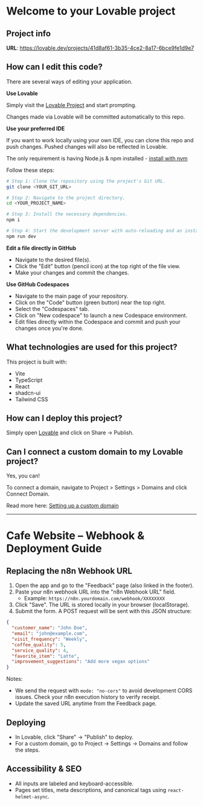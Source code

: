 # Welcome to your Lovable project

## Project info

**URL**: https://lovable.dev/projects/41d8af61-3b35-4ce2-8a17-6bce9fe1d9e7

## How can I edit this code?

There are several ways of editing your application.

**Use Lovable**

Simply visit the [Lovable Project](https://lovable.dev/projects/41d8af61-3b35-4ce2-8a17-6bce9fe1d9e7) and start prompting.

Changes made via Lovable will be committed automatically to this repo.

**Use your preferred IDE**

If you want to work locally using your own IDE, you can clone this repo and push changes. Pushed changes will also be reflected in Lovable.

The only requirement is having Node.js & npm installed - [install with nvm](https://github.com/nvm-sh/nvm#installing-and-updating)

Follow these steps:

```sh
# Step 1: Clone the repository using the project's Git URL.
git clone <YOUR_GIT_URL>

# Step 2: Navigate to the project directory.
cd <YOUR_PROJECT_NAME>

# Step 3: Install the necessary dependencies.
npm i

# Step 4: Start the development server with auto-reloading and an instant preview.
npm run dev
```

**Edit a file directly in GitHub**

- Navigate to the desired file(s).
- Click the "Edit" button (pencil icon) at the top right of the file view.
- Make your changes and commit the changes.

**Use GitHub Codespaces**

- Navigate to the main page of your repository.
- Click on the "Code" button (green button) near the top right.
- Select the "Codespaces" tab.
- Click on "New codespace" to launch a new Codespace environment.
- Edit files directly within the Codespace and commit and push your changes once you're done.

## What technologies are used for this project?

This project is built with:

- Vite
- TypeScript
- React
- shadcn-ui
- Tailwind CSS

## How can I deploy this project?

Simply open [Lovable](https://lovable.dev/projects/41d8af61-3b35-4ce2-8a17-6bce9fe1d9e7) and click on Share -> Publish.

## Can I connect a custom domain to my Lovable project?

Yes, you can!

To connect a domain, navigate to Project > Settings > Domains and click Connect Domain.

Read more here: [Setting up a custom domain](https://docs.lovable.dev/tips-tricks/custom-domain#step-by-step-guide)

---

# Cafe Website – Webhook & Deployment Guide

## Replacing the n8n Webhook URL

1. Open the app and go to the "Feedback" page (also linked in the footer).
2. Paste your n8n webhook URL into the "n8n Webhook URL" field.
   - Example: `https://n8n.yourdomain.com/webhook/XXXXXXXX`
3. Click "Save". The URL is stored locally in your browser (localStorage).
4. Submit the form. A POST request will be sent with this JSON structure:

```json
{
  "customer_name": "John Doe",
  "email": "john@example.com",
  "visit_frequency": "Weekly",
  "coffee_quality": 5,
  "service_quality": 4,
  "favorite_item": "Latte",
  "improvement_suggestions": "Add more vegan options"
}
```

Notes:
- We send the request with `mode: "no-cors"` to avoid development CORS issues. Check your n8n execution history to verify receipt.
- Update the saved URL anytime from the Feedback page.

## Deploying

- In Lovable, click "Share" → "Publish" to deploy.
- For a custom domain, go to Project → Settings → Domains and follow the steps.

## Accessibility & SEO

- All inputs are labeled and keyboard-accessible.
- Pages set titles, meta descriptions, and canonical tags using `react-helmet-async`.
